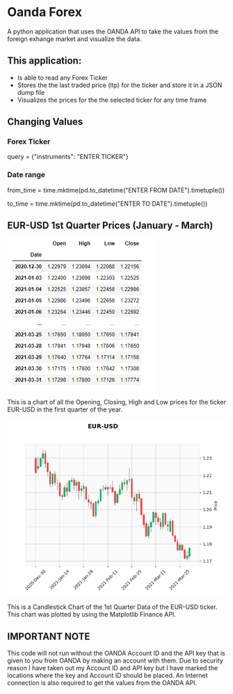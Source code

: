 # Oanda Forex
A python application that uses the OANDA API to take the values from the foreign exhange market and visualize the data.



## This application:
  - Is able to read any Forex Ticker
  - Stores the the last traded price (ltp) for the ticker and store it in a JSON dump file
  - Visualizes the prices for the the selected ticker for any time frame

## Changing Values
  ### Forex Ticker
  query = {\"instruments\": \"ENTER TICKER\"}
  ### Date range
  from_time = time.mktime(pd.to_datetime(\"ENTER FROM DATE\").timetuple())
  
  to_time = time.mktime(pd.to_datetime(\"ENTER TO DATE\").timetuple())

## EUR-USD 1st Quarter Prices (January - March)

![alt text](https://github.com/evarghese563/Oanda-Forex/blob/main/Images/prices.png?raw=true)

This is a chart of all the Opening, Closing, High and Low prices for the ticker EUR-USD in the first quarter of the year.


![alt text](https://github.com/evarghese563/Oanda-Forex/blob/main/Images/Candlestick.png?raw=true)

This is a Candlestick Chart of the 1st Quarter Data of the EUR-USD ticker. This chart was plotted by using the Matplotlib Finance API.

## IMPORTANT NOTE
This code will not run without the OANDA Account ID and the API key that is given to you from OANDA by making an account with them. Due to security reason I have taken out my Account ID and API key but I have marked the locations where the key and Account ID should be placed. An Internet connection is also required to get the values from the OANDA API.
